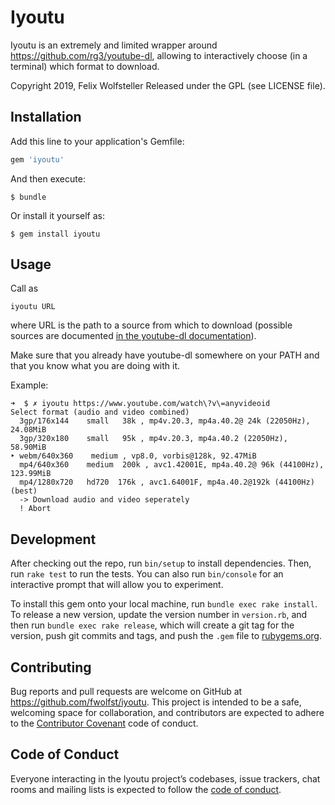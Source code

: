 # Iyoutu

Iyoutu is an extremely and limited wrapper around https://github.com/rg3/youtube-dl, allowing to interactively choose (in a terminal) which format to download.

Copyright 2019, Felix Wolfsteller
Released under the GPL (see LICENSE file).

## Installation

Add this line to your application's Gemfile:

```ruby
gem 'iyoutu'
```

And then execute:

    $ bundle

Or install it yourself as:

    $ gem install iyoutu

## Usage

Call as

    iyoutu URL

where URL is the path to a source from which to download (possible sources are documented [in the youtube-dl documentation](http://rg3.github.io/youtube-dl/supportedsites.html)).

Make sure that you already have youtube-dl somewhere on your PATH and that you know what you are doing with it.

Example:

    ➜  $ ✗ iyoutu https://www.youtube.com/watch\?v\=anyvideoid
    Select format (audio and video combined) 
      3gp/176x144    small   38k , mp4v.20.3, mp4a.40.2@ 24k (22050Hz), 24.08MiB
      3gp/320x180    small   95k , mp4v.20.3, mp4a.40.2 (22050Hz), 58.90MiB
    ‣ webm/640x360    medium , vp8.0, vorbis@128k, 92.47MiB
      mp4/640x360    medium  200k , avc1.42001E, mp4a.40.2@ 96k (44100Hz), 123.99MiB
      mp4/1280x720   hd720  176k , avc1.64001F, mp4a.40.2@192k (44100Hz) (best)
      -> Download audio and video seperately
      ! Abort

## Development

After checking out the repo, run `bin/setup` to install dependencies. Then, run `rake test` to run the tests. You can also run `bin/console` for an interactive prompt that will allow you to experiment.

To install this gem onto your local machine, run `bundle exec rake install`. To release a new version, update the version number in `version.rb`, and then run `bundle exec rake release`, which will create a git tag for the version, push git commits and tags, and push the `.gem` file to [rubygems.org](https://rubygems.org).

## Contributing

Bug reports and pull requests are welcome on GitHub at https://github.com/fwolfst/iyoutu. This project is intended to be a safe, welcoming space for collaboration, and contributors are expected to adhere to the [Contributor Covenant](http://contributor-covenant.org) code of conduct.

## Code of Conduct

Everyone interacting in the Iyoutu project’s codebases, issue trackers, chat rooms and mailing lists is expected to follow the [code of conduct](https://github.com/[USERNAME]/iyoutu/blob/master/CODE_OF_CONDUCT.md).
